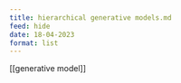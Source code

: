 ```yaml
---
title: hierarchical generative models.md
feed: hide
date: 18-04-2023
format: list
---
```



[[generative model]]